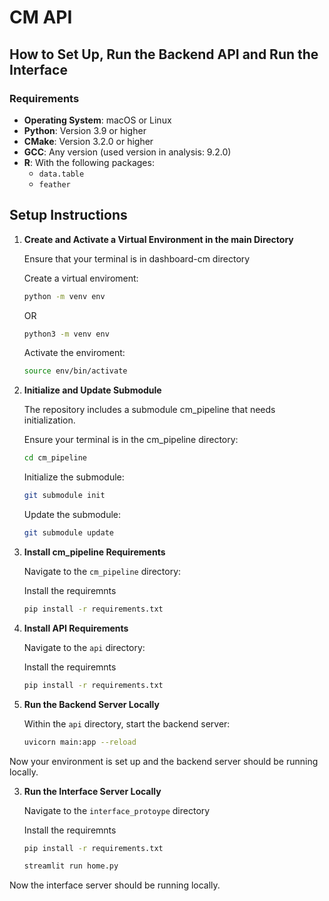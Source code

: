 # CM API

## How to Set Up, Run the Backend API and Run the Interface

### Requirements

- **Operating System**: macOS or Linux
- **Python**: Version 3.9 or higher
- **CMake**: Version 3.2.0 or higher
- **GCC**: Any version (used version in analysis: 9.2.0)
- **R**: With the following packages:
  - `data.table`
  - `feather`


## Setup Instructions

  1. **Create and Activate a Virtual Environment in the main Directory**
  
      Ensure that your terminal is in dashboard-cm directory
    
      Create a virtual enviroment:
      ```bash
      python -m venv env 
      ```
      OR
      ```bash
      python3 -m venv env 
      ```
      Activate the enviroment:
      ```bash
      source env/bin/activate 
      ```

  2. **Initialize and Update Submodule**
    
      The repository includes a submodule cm_pipeline that needs initialization.
      
      Ensure your terminal is in the cm_pipeline directory:
      ```bash
      cd cm_pipeline
      ```
      Initialize the submodule:
      ```bash
      git submodule init
      ```
      Update the submodule:
      ```bash
      git submodule update
      ```

  3. **Install cm_pipeline Requirements**
   
      Navigate to the `cm_pipeline` directory:
    
      Install the requiremnts
      ```bash
      pip install -r requirements.txt
      ```


  4. **Install API Requirements**
  
      Navigate to the `api` directory:
      
      Install the requiremnts
      ```bash
      pip install -r requirements.txt
      ```


3. **Run the Backend Server Locally**

    Within the `api` directory, start the backend server:
    ```bash
    uvicorn main:app --reload
    ```

Now your environment is set up and the backend server should be running locally.

3. **Run the Interface Server Locally**

   Navigate to the `interface_protoype` directory
      
    Install the requiremnts
    ```bash
    pip install -r requirements.txt
    ```

     ```bash
    streamlit run home.py
    ```

Now the interface server should be running locally.

